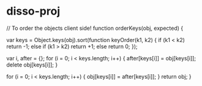 # disso-proj

// To order the objects client side!
function orderKeys(obj, expected) {

  var keys = Object.keys(obj).sort(function keyOrder(k1, k2) {
      if (k1 < k2) return -1;
      else if (k1 > k2) return +1;
      else return 0;
  });

  var i, after = {};
  for (i = 0; i < keys.length; i++) {
    after[keys[i]] = obj[keys[i]];
    delete obj[keys[i]];
  }

  for (i = 0; i < keys.length; i++) {
    obj[keys[i]] = after[keys[i]];
  }
  return obj;
}